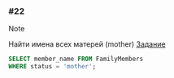 ### \#22
> [!NOTE]
> Найти имена всех матерей (mother)
[Задание](https://sql-academy.org/ru/trainer/tasks/22)
```sql
SELECT member_name FROM FamilyMembers
WHERE status = 'mother';
```
